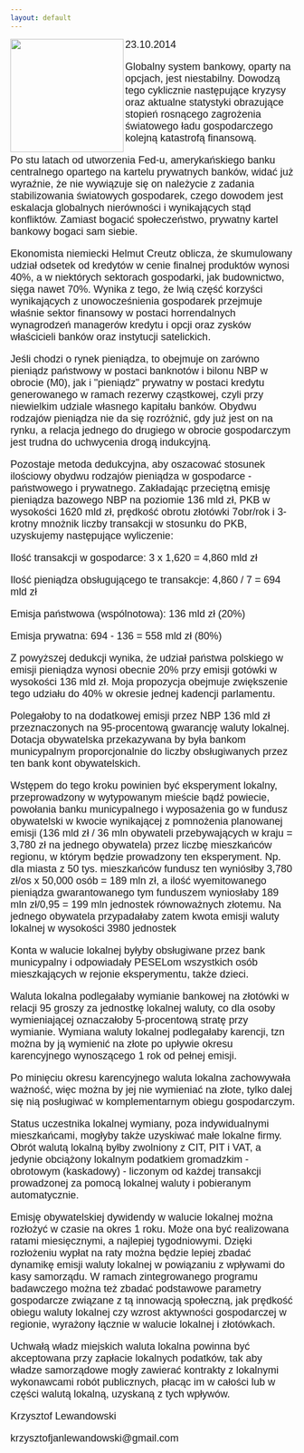 ```yaml
---
layout: default
---
```

<img src="{{site.baseurl}}\articles\pictures\465.wawa.jpg" align=left width="200"><!--215-->
<p style="margin: 0px 0px 18px; font-size: 18px; font-family: Helvetica;">23.10.2014</p>
<p style="margin: 0px 0px 18px; font-size: 18px; font-family: Helvetica;">Globalny system bankowy, oparty na opcjach, jest niestabilny. Dowodzą tego cyklicznie następujące kryzysy oraz aktualne statystyki obrazujące stopień rosnącego zagrożenia światowego ładu gospodarczego kolejną katastrofą finansową.</p>
<p style="margin: 0px 0px 18px; font-size: 18px; font-family: Helvetica;">Po stu latach od utworzenia Fed-u, amerykańskiego banku centralnego opartego na kartelu prywatnych banków, widać już wyraźnie, że nie wywiązuje się on należycie z zadania stabilizowania światowych gospodarek, czego dowodem jest eskalacja globalnych nierówności i wynikających stąd konfliktów. Zamiast bogacić społeczeństwo, prywatny kartel bankowy bogaci sam siebie.</p>
<p style="margin: 0px 0px 18px; font-size: 18px; font-family: Helvetica;">Ekonomista niemiecki Helmut Creutz oblicza, że skumulowany udział odsetek od kredytów w cenie finalnej produktów wynosi 40%, a w niektórych sektorach gospodarki, jak budownictwo, sięga nawet 70%. Wynika z tego, że lwią część korzyści wynikających z unowocześnienia gospodarek przejmuje właśnie sektor finansowy w postaci horrendalnych wynagrodzeń managerów kredytu i opcji oraz zysków właścicieli banków oraz instytucji satelickich.</p>
<p style="margin: 0px 0px 18px; font-size: 18px; font-family: Helvetica;">Jeśli chodzi o rynek pieniądza, to obejmuje on zarówno pieniądz państwowy w postaci banknotów i bilonu NBP w obrocie (M0), jak i "pieniądz" prywatny w postaci kredytu generowanego w ramach rezerwy cząstkowej, czyli przy niewielkim udziale własnego kapitału banków. Obydwu rodzajów pieniądza nie da się rozróżnić, gdy już jest on na rynku, a relacja jednego do drugiego w obrocie gospodarczym jest trudna do uchwycenia drogą indukcyjną.</p>
<p style="margin: 0px 0px 18px; font-size: 18px; font-family: Helvetica;">Pozostaje metoda dedukcyjna, aby oszacować stosunek ilościowy obydwu rodzajów pieniądza w gospodarce - państwowego i prywatnego. Zakładając przeciętną emisję pieniądza bazowego NBP na poziomie 136 mld zł, PKB w wysokości 1620 mld zł, prędkość obrotu złotówki 7obr/rok i 3-krotny mnożnik liczby transakcji w stosunku do PKB, uzyskujemy następujące wyliczenie:</p>
<p style="margin: 0px 0px 18px; font-size: 18px; font-family: Helvetica;">Ilość transakcji w gospodarce: 3 x 1,620 = 4,860 mld zł</p>
<p style="margin: 0px 0px 18px; font-size: 18px; font-family: Helvetica;">Ilość pieniądza obsługującego te transakcje: 4,860 / 7 = 694 mld zł</p>
<p style="margin: 0px 0px 18px; font-size: 18px; font-family: Helvetica;">Emisja państwowa (wspólnotowa): 136 mld zł (20%)</p>
<p style="margin: 0px 0px 18px; font-size: 18px; font-family: Helvetica;">Emisja prywatna: 694 - 136 = 558 mld zł (80%)</p>
<p style="margin: 0px 0px 18px; font-size: 18px; font-family: Helvetica;">Z powyższej dedukcji wynika, że udział państwa polskiego w emisji pieniądza wynosi obecnie 20% przy emisji gotówki w wysokości 136 mld zł. Moja propozycja obejmuje zwiększenie tego udziału do 40% w okresie jednej kadencji parlamentu.</p>
<p style="margin: 0px 0px 18px; font-size: 18px; font-family: Helvetica;">Polegałoby to na dodatkowej emisji przez NBP 136 mld zł przeznaczonych na 95-procentową gwarancję waluty lokalnej. Dotacja obywatelska przekazywana by była bankom municypalnym proporcjonalnie do liczby obsługiwanych przez ten bank kont obywatelskich.</p>
<p style="margin: 0px 0px 18px; font-size: 18px; font-family: Helvetica;">Wstępem do tego kroku powinien być eksperyment lokalny, przeprowadzony w wytypowanym mieście bądź powiecie, powołania banku municypalnego i wyposażenia go w fundusz obywatelski w kwocie wynikającej z pomnożenia planowanej emisji (136 mld zł / 36 mln obywateli przebywających w kraju = 3,780 zł na jednego obywatela) przez liczbę mieszkańców regionu, w którym będzie prowadzony ten eksperyment. Np. dla miasta z 50 tys. mieszkańców fundusz ten wyniósłby 3,780 zł/os x 50,000 osób = 189 mln zł, a ilość wyemitowanego pieniądza gwarantowanego tym funduszem wyniosłaby 189 mln zł/0,95 = 199 mln jednostek równoważnych złotemu. Na jednego obywatela przypadałaby zatem kwota emisji waluty lokalnej w wysokości 3980 jednostek</p>
<p style="margin: 0px 0px 18px; font-size: 18px; font-family: Helvetica;">Konta w walucie lokalnej byłyby obsługiwane przez bank municypalny i odpowiadały PESELom wszystkich osób mieszkających w rejonie eksperymentu, także dzieci.</p>
<p style="margin: 0px 0px 18px; font-size: 18px; font-family: Helvetica;">Waluta lokalna podlegałaby wymianie bankowej na złotówki w relacji 95 groszy za jednostkę lokalnej waluty, co dla osoby wymieniającej oznaczałoby 5-procentową stratę przy wymianie. Wymiana waluty lokalnej podlegałaby karencji, tzn można by ją wymienić na złote po upływie okresu karencyjnego wynoszącego 1 rok od pełnej emisji.</p>
<p style="margin: 0px 0px 18px; font-size: 18px; font-family: Helvetica;">Po minięciu okresu karencyjnego waluta lokalna zachowywała ważność, więc można by jej nie wymieniać na złote, tylko dalej się nią posługiwać w komplementarnym obiegu gospodarczym.</p>
<p style="margin: 0px 0px 18px; font-size: 18px; font-family: Helvetica;">Status uczestnika lokalnej wymiany, poza indywidualnymi mieszkańcami, mogłyby także uzyskiwać małe lokalne firmy. Obrót walutą lokalną byłby zwolniony z CIT, PIT i VAT, a jedynie obciążony lokalnym podatkiem gromadzkim - obrotowym (kaskadowy) - liczonym od każdej transakcji prowadzonej za pomocą lokalnej waluty i pobieranym automatycznie.</p>
<p style="margin: 0px 0px 18px; font-size: 18px; font-family: Helvetica;">Emisję obywatelskiej dywidendy w walucie lokalnej można rozłożyć w czasie na okres 1 roku. Może ona być realizowana ratami miesięcznymi, a najlepiej tygodniowymi. Dzięki rozłożeniu wypłat na raty można będzie lepiej zbadać dynamikę emisji waluty lokalnej w powiązaniu z wpływami do kasy samorządu. W ramach zintegrowanego programu badawczego można też zbadać podstawowe parametry gospodarcze związane z tą innowacją społeczną, jak prędkość obiegu waluty lokalnej czy wzrost aktywności gospodarczej w regionie, wyrażony łącznie w walucie lokalnej i złotówkach.</p>
<p style="margin: 0px 0px 18px; font-size: 18px; font-family: Helvetica;">Uchwałą władz miejskich waluta lokalna powinna być akceptowana przy zapłacie lokalnych podatków, tak aby władze samorządowe mogły zawierać kontrakty z lokalnymi wykonawcami robót publicznych, płacąc im w całości lub w części walutą lokalną, uzyskaną z tych wpływów.</p>
<p style="margin: 0px 0px 18px; font-size: 18px; font-family: Helvetica;">Krzysztof Lewandowski<br></p>
<p style="margin: 0px 0px 18px; font-size: 18px; font-family: Helvetica;">krzysztofjanlewandowski@gmail.com</p>